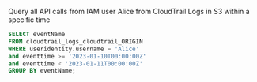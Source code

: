 
Query all API calls from IAM user Alice from CloudTrail Logs in S3 within a specific time

``` sql
SELECT eventName
FROM cloudtrail_logs_cloudtrail_ORIGIN
WHERE useridentity.username = 'Alice'
and eventtime >= '2023-01-10T00:00:00Z'
and eventtime < '2023-01-11T00:00:00Z'
GROUP BY eventName;
```
